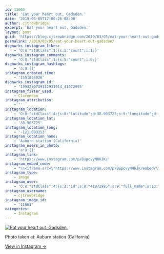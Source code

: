 ```yaml
---
id: 11660
title: 'Eat your heart out, Gadsden.'
date: '2019-03-05T17:00:26-08:00'
author: cjtrowbridge
excerpt: 'Eat your heart out, Gadsden.'
layout: post
guid: 'https://blog.cjtrowbridge.com/2019/03/05/eat-your-heart-out-gadsden/'
permalink: /2019/03/05/eat-your-heart-out-gadsden/
dsgnwrks_instagram_likes:
    - 'O:8:"stdClass":1:{s:5:"count";i:1;}'
dsgnwrks_instagram_comments:
    - 'O:8:"stdClass":1:{s:5:"count";i:0;}'
dsgnwrks_instagram_hashtags:
    - 'a:0:{}'
instagram_created_time:
    - '1551834026'
dsgnwrks_instagram_id:
    - '1993250739112931914_41872995'
instagram_filter_used:
    - Clarendon
instagram_attribution:
    - ''
instagram_location:
    - 'O:8:"stdClass":4:{s:8:"latitude";d:38.903725;s:9:"longitude";d:-121.083353;s:4:"name";s:27:"Auburn station (California)";s:2:"id";i:298293322;}'
instagram_location_lat:
    - '38.903725'
instagram_location_long:
    - '-121.083353'
instagram_location_name:
    - 'Auburn station (California)'
instagram_users_in_photo:
    - 'a:0:{}'
instagram_link:
    - 'https://www.instagram.com/p/BupcvyNHHJK/'
instagram_embed_code:
    - "\n<iframe src=\"https://www.instagram.com/p/BupcvyNHHJK/embed/\" width=\"612\" height=\"710\" frameborder=\"0\" scrolling=\"no\" allowtransparency=\"true\" class=\"insta-image-embed\"></iframe>\n"
instagram_type:
    - image
instagram_user:
    - 'O:8:"stdClass":4:{s:2:"id";s:8:"41872995";s:9:"full_name";s:13:"CJ Trowbridge";s:15:"profile_picture";s:184:"https://scontent.cdninstagram.com/vp/ebecda71d143f06f0a971a4b919479b0/5D1C770B/t51.2885-19/s150x150/49719818_1996732167092496_2139941882996719616_n.jpg?_nc_ht=scontent.cdninstagram.com";s:8:"username";s:12:"cjtrowbridge";}'
instagram_username:
    - cjtrowbridge
instagram_image_id:
    - '11661'
categories:
    - Instagram
---
```


[![Eat your heart out, Gadsden.](https://blog.cjtrowbridge.com/wp-content/uploads/2019/03/eat-your-heart-out-gadsden-1-1.jpg)](https://www.instagram.com/p/BupcvyNHHJK/)

Photo taken at: Auburn station (California)

[View in Instagram ⇒](https://www.instagram.com/p/BupcvyNHHJK/)